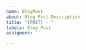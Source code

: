 ```yaml
---
name: BlogPost
about: Blog Post Description
title: "[POST] - "
labels: Blog Post
assignees: ''

---
```



